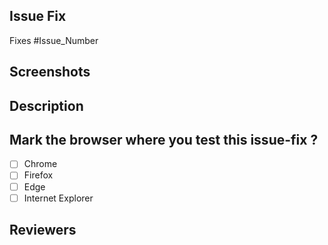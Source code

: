 ## Issue Fix
Fixes #Issue_Number

## Screenshots
<!--Please Add Screenshots or Screen Recordings which show the changes that you made.-->

## Description
<!--Please Add Summary of the changes that you have made.-->

## Mark the browser where you test this issue-fix ?
- [ ] Chrome 
- [ ] Firefox 
- [ ] Edge 
- [ ] Internet Explorer 

## Reviewers
<!--Ping specific reviewers-->
